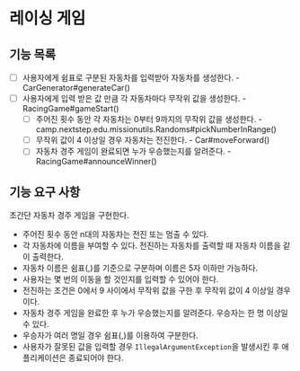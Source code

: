 # 레이싱 게임

## 기능 목록

- [ ] 사용자에게 쉼표로 구분된 자동차를 입력받아 자동차를 생성한다. - CarGenerator#generateCar()
- [ ] 사용자에게 입력 받은 값 만큼 각 자동차마다 무작위 값을 생성한다. - RacingGame#gameStart()
  - [ ] 주어진 횟수 동안 각 자동차는 0부터 9까지의 무작위 값을 생성한다. - camp.nextstep.edu.missionutils.Randoms#pickNumberInRange()
  - [ ] 무작위 값이 4 이상일 경우 자동차는 전진한다. - Car#moveForward()
  - [ ] 자동차 경주 게임이 완료되면 누가 우승했는지를 알려준다. - RacingGame#announceWinner()

## 기능 요구 사항

초간단 자동차 경주 게임을 구현한다.

- 주어진 횟수 동안 n대의 자동차는 전진 또는 멈출 수 있다.
- 각 자동차에 이름을 부여할 수 있다. 전진하는 자동차를 출력할 때 자동차 이름을 같이 출력한다.
- 자동차 이름은 쉼표(,)를 기준으로 구분하며 이름은 5자 이하만 가능하다.
- 사용자는 몇 번의 이동을 할 것인지를 입력할 수 있어야 한다.
- 전진하는 조건은 0에서 9 사이에서 무작위 값을 구한 후 무작위 값이 4 이상일 경우이다.
- 자동차 경주 게임을 완료한 후 누가 우승했는지를 알려준다. 우승자는 한 명 이상일 수 있다.
- 우승자가 여러 명일 경우 쉼표(,)를 이용하여 구분한다.
- 사용자가 잘못된 값을 입력할 경우 `IllegalArgumentException`을 발생시킨 후 애플리케이션은 종료되어야 한다.